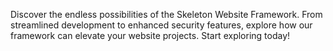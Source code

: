 <!-- sectiontitle:Explore Our Framework -->

Discover the endless possibilities of the Skeleton Website Framework. From streamlined development to enhanced security features, explore how our framework can elevate your website projects. Start exploring today!